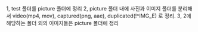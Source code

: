 1, test 폴더를 picture 폴더에 정리
2, picture 폴더 내에 사진과 이미지 폴더를 분리해서 video(mp4, mov), captured(png, aae), duplicated(!^IMG_E) 로 정리.
3, 2에 해당하는 폴더 외의 이미지들은 picture 폴더에 정리
